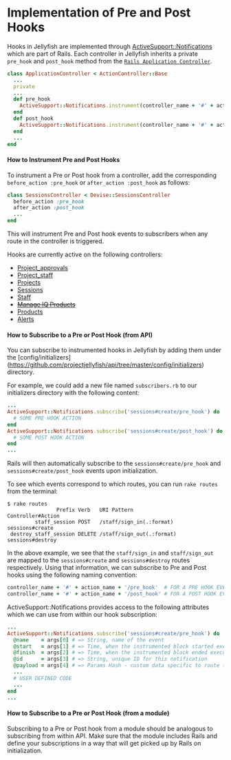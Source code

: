 # Implementation of Pre and Post Hooks

Hooks in Jellyfish are implemented through [ActiveSupport::Notifications](http://api.rubyonrails.org/classes/ActiveSupport/Notifications.html) which are part of Rails. Each controller in Jellyfish inherits a private `pre_hook` and `post_hook` method from the [`Rails Application Controller`](https://github.com/projectjellyfish/api/blob/master/app/controllers/application_controller.rb).

```ruby
class ApplicationController < ActionController::Base
  ...
  private
  ...
  def pre_hook
    ActiveSupport::Notifications.instrument(controller_name + '#' + action_name + '/pre_hook', params)
  end
  def post_hook
    ActiveSupport::Notifications.instrument(controller_name + '#' + action_name + '/post_hook', params)
  end
  ...
end
```

#### How to Instrument Pre and Post Hooks

To instrument a Pre or Post hook from a controller, add the corresponding `before_action :pre_hook` or `after_action :post_hook` as follows:

```ruby
class SessionsController < Devise::SessionsController
  before_action :pre_hook
  after_action :post_hook
  ...
end
```

This will instrument Pre and Post hook events to subscribers when any route in the controller is triggered.

Hooks are currently active on the following controllers:
- [Project_approvals](https://github.com/projectjellyfish/api/blob/master/app/controllers/project_approvals_controller.rb#L2-L3)
- [Project_staff](https://github.com/projectjellyfish/api/blob/master/app/controllers/project_staff_controller.rb#L2-L3)
- [Projects](https://github.com/projectjellyfish/api/blob/master/app/controllers/projects_controller.rb#L4-L6)
- [Sessions](https://github.com/projectjellyfish/api/blob/master/app/controllers/sessions_controller.rb#L5-L6)
- [Staff](https://github.com/projectjellyfish/api/blob/master/app/controllers/staff_controller.rb#L2-L3)
- ~~[Manage IQ Products](https://github.com/projectjellyfish/api/blob/master/app/controllers/manage_iq_products_controller.rb#L3-L5)~~
- [Products](https://github.com/projectjellyfish/api/blob/master/app/controllers/products_controller.rb#L3-L5)
- [Alerts](https://github.com/projectjellyfish/api/blob/master/app/controllers/alerts_controller.rb#L3-L5)

#### How to Subscribe to a Pre or Post Hook (from API)

You can subscribe to instrumented hooks in Jellyfish by adding them under the [config/initializers] (https://github.com/projectjellyfish/api/tree/master/config/initializers) directory.

For example, we could add a new file named `subscribers.rb` to our initializers directory with the following content:

```ruby
...
ActiveSupport::Notifications.subscribe('sessions#create/pre_hook') do |*args|
  # SOME PRE HOOK ACTION
end
ActiveSupport::Notifications.subscribe('sessions#create/post_hook') do |*args|
  # SOME POST HOOK ACTION
end
...
```

Rails will then automatically subscribe to the `sessions#create/pre_hook` and `sessions#create/post_hook` events upon 
initialization.

To see which events correspond to which routes, you can run `rake routes` from the terminal:

```shell
$ rake routes
				Prefix Verb   URI Pattern                   Controller#Action
		 staff_session POST   /staff/sign_in(.:format)      sessions#create
 destroy_staff_session DELETE /staff/sign_out(.:format)		sessions#destroy
 ```

In the above example, we see that the `staff/sign_in` and `staff/sign_out` are mapped to the `sessions#create` 
and `sessions#destroy` routes respectively. Using that information, we can subscribe to Pre and Post hooks using the 
following naming convention:

```ruby
controller_name + '#' + action_name + '/pre_hook'  # FOR A PRE HOOK EVENT
controller_name + '#' + action_name + '/post_hook' # FOR A POST HOOK EVENT
```

ActiveSupport::Notifications provides access to the following attributes which we can use from within our hook 
subscription:

```ruby
...
ActiveSupport::Notifications.subscribe('sessions#create/pre_hook') do |*args|
  @name    = args[0] # => String, name of the event
  @start   = args[1] # => Time, when the instrumented block started execution
  @finish  = args[2] # => Time, when the instrumented block ended execution
  @id      = args[3] # => String, unique ID for this notification
  @payload = args[4] # => Params Hash - custom data specific to route that triggered event
  ...
  # USER DEFINED CODE
  ...
end
...
```

#### How to Subscribe to a Pre or Post Hook (from a module)

Subscribing to a Pre or Post hook from a module should be analogous to subscribing from within API. Make sure that the 
module includes Rails and define your subscriptions in a way that will get picked up by Rails on initialization.

